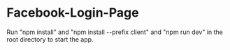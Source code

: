 # Facebook-Login-Page

Run "npm install" and "npm install --prefix client" and "npm run dev" in the root directory to start the app.
